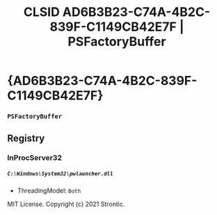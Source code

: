 ﻿---
title: "CLSID AD6B3B23-C74A-4B2C-839F-C1149CB42E7F | PSFactoryBuffer"
excerpt: What is COM-Object CLSID AD6B3B23-C74A-4B2C-839F-C1149CB42E7F?
---

# {AD6B3B23-C74A-4B2C-839F-C1149CB42E7F}

### `PSFactoryBuffer`

## Registry


### InProcServer32

##### `C:\Windows\System32\pwlauncher.dll`
* ThreadingModel: `Both`

MIT License. Copyright (c) 2021 Strontic.


